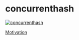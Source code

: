 # concurrenthash
[![concurrenthash](https://github.com/kmulvey/concurrenthash/actions/workflows/release_build.yml/badge.svg)](https://github.com/kmulvey/concurrenthash/actions/workflows/release_build.yml)


[Motivation](https://stackoverflow.com/questions/7015544/calculating-a-hash-code-for-a-large-file-in-parallel)

